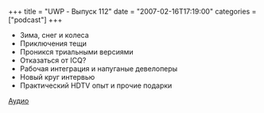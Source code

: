 +++
title = "UWP - Выпуск 112"
date = "2007-02-16T17:19:00"
categories = ["podcast"]
+++


- Зима, снег и колеса
- Приключения тещи
- Проникся триальными версиями
- Отказаться от ICQ?
- Рабочая интеграция и напуганые девелоперы
- Новый круг интервью
- Практический HDTV опыт и прочие подарки


[Аудио](https://podcast.umputun.com/media/ump_podcast112.mp3)
<audio src="https://podcast.umputun.com/media/ump_podcast112.mp3" preload="none">